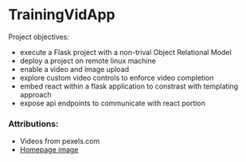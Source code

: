# TrainingVidApp

Project objectives: 
* execute a Flask project with a non-trival Object Relational Model
* deploy a project on remote linux machine 
* enable a video and image upload
* explore custom video controls to enforce video completion
* embed react within a flask application to constrast with templating approach
* expose api endpoints to communicate with react portion

### Attributions: 

* Videos from pexels.com
* [Homepage image](https://pixabay.com/vectors/man-employee-computer-monitor-5800290/)